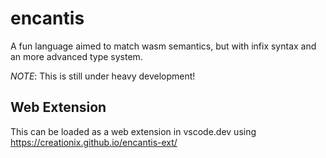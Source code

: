# encantis

A fun language aimed to match wasm semantics, but with infix syntax and an more advanced type system.

*NOTE*: This is still under heavy development!

## Web Extension

This can be loaded as a web extension in vscode.dev using https://creationix.github.io/encantis-ext/
